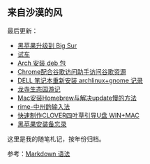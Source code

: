 ## 来自沙漠的风

最后更新：

 
- [黑苹果升级到 Big Sur][1]
- [试车][2]
- [Arch 安装 deb 包][3]
- [Chrome配合谷歌访问助手访问谷歌资源][4]
-  [DELL 笔记本重新安装 archlinux+gnome 记录][5]
- [龙寺生态园游记][6]
- [Mac安装Homebrew与解决update慢的方法][7]
- [rime-中州韵输入法][8]
- [快速制作CLOVER四叶草引导U盘 WIN+MAC][9]
- [黑苹果安装备忘录][10]

这里是我的随笔札记，按年份归档。

参考：[Markdown 语法][11]  

[1]:	./2021/%E9%BB%91%E8%8B%B9%E6%9E%9C%E5%8D%87%E7%BA%A7%E5%88%B0%20Big%20Sur.md "黑苹果升级到 Big Sur"
[2]:	./2021/%E8%AF%95%E8%BD%A6.md "试车"
[3]:	./2020/Arch-%E5%AE%89%E8%A3%85-deb.md
[4]:	./2020/Chrome%E9%85%8D%E5%90%88%E8%B0%B7%E6%AD%8C%E8%AE%BF%E9%97%AE%E5%8A%A9%E6%89%8B%E8%AE%BF%E9%97%AE%E8%B0%B7%E6%AD%8C%E8%B5%84%E6%BA%90.md
[5]:	./2020/arch+gnome+install.md
[6]:	./2019/%E9%BE%99%E5%AF%BA%E7%94%9F%E6%80%81%E5%9B%AD%E6%B8%B8%E8%AE%B0.md
[7]:	./2019/Mac%E5%AE%89%E8%A3%85Homebrew%E4%B8%8E%E8%A7%A3%E5%86%B3update%E6%85%A2%E7%9A%84%E6%96%B9%E6%B3%95.md
[8]:	./2019/rime-%E4%B8%AD%E5%B7%9E%E9%9F%B5%E8%BE%93%E5%85%A5%E6%B3%95.md
[9]:	./2019/%E5%BF%AB%E9%80%9F%E5%88%B6%E4%BD%9CCLOVER%E5%9B%9B%E5%8F%B6%E8%8D%89%E5%BC%95%E5%AF%BCU%E7%9B%98%20WIN+MAC.md
[10]:	./2019/%E9%BB%91%E8%8B%B9%E6%9E%9C%E5%AE%89%E8%A3%85%E5%A4%87%E5%BF%98%E5%BD%95.md "黑苹果安装备忘录"
[11]:	https://www.markdown.xyz/basic-syntax/ "Markdown 基本语法"
